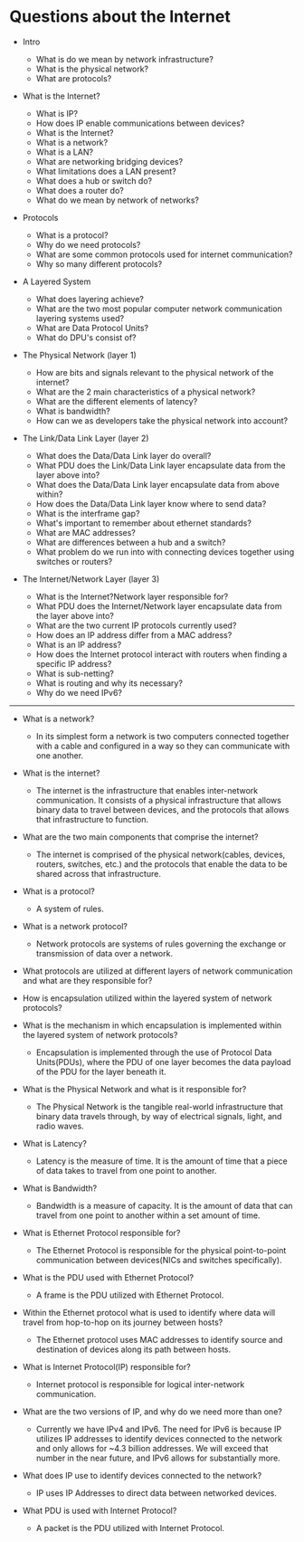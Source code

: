 # Questions about the Internet

- Intro
  - What is do we mean by network infrastructure?
  - What is the physical network?
  - What are protocols?

- What is the Internet?
  - What is IP?
  - How does IP enable communications between devices?
  - What is the Internet?
  - What is a network?
  - What is a LAN?
  - What are networking bridging devices?
  - What limitations does a LAN present?
  - What does a hub or switch do?
  - What does a router do?
  - What do we mean by network of networks?

- Protocols
  - What is a protocol?
  - Why do we need protocols?
  - What are some common protocols used for internet communication?
  - Why so many different protocols?

- A Layered System
  - What does layering achieve?
  - What are the two most popular computer network communication layering systems used?
  - What are Data Protocol Units?
  - What do DPU's consist of?

- The Physical Network (layer 1)
  - How are bits and signals relevant to the physical network of the internet?
  - What are the 2 main characteristics of a physical network?
  - What are the different elements of latency?
  - What is bandwidth?
  - How can we as developers take the physical network into account?

- The Link/Data Link Layer (layer 2)
  - What does the Data/Data Link layer do overall?
  - What PDU does the Link/Data Link layer encapsulate data from the layer above into?
  - What does the Data/Data Link layer encapsulate data from above within?
  - How does the Data/Data Link layer know where to send data?
  - What is the interframe gap?
  - What's important to remember about ethernet standards?
  - What are MAC addresses?
  - What are differences between a hub and a switch?
  - What problem do we run into with connecting devices together using switches or routers?

- The Internet/Network Layer (layer 3)
  - What is the Internet?Network layer responsible for?
  - What PDU does the Internet/Network layer encapsulate data from the layer above into?
  - What are the two current IP protocols currently used?
  - How does an IP address differ from a MAC address?
  - What is an IP address?
  - How does the Internet protocol interact with routers when finding a specific IP address?
  - What is sub-netting?
  - What is routing and why its necessary?
  - Why do we need IPv6?

---

- What is a network?
  - In its simplest form a network is two computers connected together with a cable and configured in a way so they can communicate with one another.

- What is the internet?
  - The internet is the infrastructure that enables inter-network communication. It consists of a physical infrastructure that allows binary data to travel between devices, and the protocols that allows that infrastructure to function.

- What are the two main components that comprise the internet?
  - The internet is comprised of the physical network(cables, devices, routers, switches, etc.) and the protocols that enable the data to be shared across that infrastructure.

- What is a protocol?
  - A system of rules.

- What is a network protocol?
  - Network protocols are systems of rules governing the exchange or transmission of data over a network.




- What protocols are utilized at different layers of network communication and what are they responsible for?

- How is encapsulation utilized within the layered system of network protocols?




- What is the mechanism in which encapsulation is implemented within the layered system of network protocols?
  - Encapsulation is implemented through the use of Protocol Data Units(PDUs), where the PDU of one layer becomes the data payload of the PDU for the layer beneath it.

- What is the Physical Network and what is it responsible for?
  - The Physical Network is the tangible real-world infrastructure that binary data travels through, by way of electrical signals, light, and radio waves.

- What is Latency?
  - Latency is the measure of time. It is the amount of time that a piece of data takes to travel from one point to another.

- What is Bandwidth?
  - Bandwidth is a measure of capacity. It is the amount of data that can travel from one point to another within a set amount of time.

- What is Ethernet Protocol responsible for?
  - The Ethernet Protocol is responsible for the physical point-to-point communication between devices(NICs and switches specifically).

- What is the PDU used with Ethernet Protocol?
  - A frame is the PDU utilized with Ethernet Protocol.

- Within the Ethernet protocol what is used to identify where data will travel from hop-to-hop on its journey between hosts?
  - The Ethernet protocol uses MAC addresses to identify source and destination of devices along its path between hosts.

- What is Internet Protocol(IP) responsible for?
  - Internet protocol is responsible for logical inter-network communication.

- What are the two versions of IP, and why do we need more than one?
  - Currently we have IPv4 and IPv6. The need for IPv6 is because IP utilizes IP addresses to identify devices connected to the network and only allows for ~4.3 billion addresses. We will exceed that number in the near future, and IPv6 allows for substantially more.

- What does IP use to identify devices connected to the network?
  - IP uses IP Addresses to direct data between networked devices.
  
- What PDU is used with Internet Protocol?
  - A packet is the PDU utilized with Internet Protocol.
